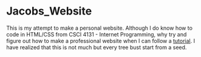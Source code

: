 # Jacobs_Website
This is my attempt to make a personal website.
Although I do know how to code in HTML/CSS from CSCI 4131 - Internet Programming, why try and figure out how to make a professional website when I can follow a 
[tutorial](https://www.youtube.com/watch?v=_xkSvufmjEs). 
I have realized that this is not much but every tree bust start from a seed.
